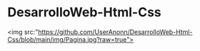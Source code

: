 # DesarrolloWeb-Html-Css
<img src:"https://github.com/UserAnonn/DesarrolloWeb-Html-Css/blob/main/img/Pagina.jpg?raw=true">
